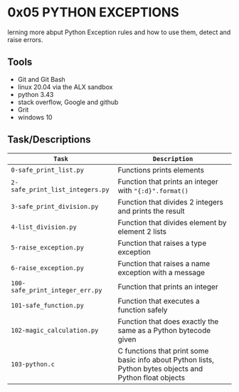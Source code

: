 # 0x05 PYTHON EXCEPTIONS

lerning more abput Python Exception rules and how to use them, detect and raise errors.

## Tools

* Git and Git Bash
* linux 20.04 via the ALX sandbox
* python 3.43
* stack overflow, Google and github
* Grit
* windows 10

## Task/Descriptions

| `Task` | `Description` |
| ------ | ------------- |
| `0-safe_print_list.py` | Functions prints elements |
| `2-safe_print_list_integers.py` | Function that prints an integer with `"{:d}".format()` |
| `3-safe_print_division.py` | Function that divides 2 integers and prints the result |
| `4-list_division.py` | Function that divides element by element 2 lists |
| `5-raise_exception.py` | Function that raises a type exception |
| `6-raise_exception.py` | Function that raises a name exception with a message |
| `100-safe_print_integer_err.py` | Function that prints an integer |
| `101-safe_function.py` | Function that executes a function safely |
| `102-magic_calculation.py` | Function that does exactly the same as a Python bytecode given |
| `103-python.c` | C functions that print some basic info about Python lists, Python bytes objects and Python float objects |
